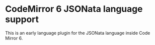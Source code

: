 # CodeMirror 6 JSONata language support

This is an early language plugin for the JSONata language inside Code Mirror 6.
